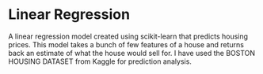 # Linear Regression
A linear regression model created using scikit-learn that predicts housing prices. This model takes a bunch of few features of a house and returns back an estimate of what the house would sell for. I have used the BOSTON HOUSING DATASET from Kaggle for prediction analysis.
